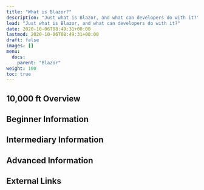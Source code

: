 ```yaml
---
title: "What is Blazor?"
description: "Just what is Blazor, and what can developers do with it?"
lead: "Just what is Blazor, and what can developers do with it?"
date: 2020-10-06T08:49:31+00:00
lastmod: 2020-10-06T08:49:31+00:00
draft: false
images: []
menu:
  docs:
    parent: "Blazor"
weight: 100
toc: true
---
```


## 10,000 ft Overview

## Beginner Information

## Intermediary Information

## Advanced Information

## External Links
